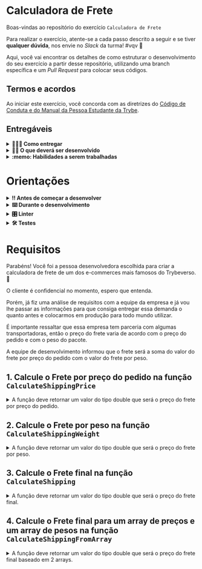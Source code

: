 # Calculadora de Frete

Boas-vindas ao repositório do exercício `Calculadora de Frete`

Para realizar o exercício, atente-se a cada passo descrito a seguir e se tiver **qualquer dúvida**, nos envie no _Slack_ da turma! #vqv 🚀

Aqui, você vai encontrar os detalhes de como estruturar o desenvolvimento do seu exercício a partir desse repositório, utilizando uma branch específica e um _Pull Request_ para colocar seus códigos.

## Termos e acordos

Ao iniciar este exercício, você concorda com as diretrizes do [Código de Conduta e do Manual da Pessoa Estudante da Trybe](https://app.betrybe.com/learn/student-manual/codigo-de-conduta-da-pessoa-estudante).

## Entregáveis

<details>
<summary><strong>🤷🏽‍♀️ Como entregar</strong></summary>

Para entregar o seu exercício, você deverá criar um _Pull Request_ neste repositório.

Lembre-se que você pode consultar nosso conteúdo sobre [Git & GitHub](https://app.betrybe.com/learn/course/5e938f69-6e32-43b3-9685-c936530fd326/module/fc998c60-386e-46bc-83ca-4269beb17e17/section/fe827a71-3222-4b4d-a66f-ed98e09961af/day/1a530297-e176-4c79-8ed9-291ae2950540/lesson/2b2edce7-9c49-4907-92a2-aa571f823b79) e nosso [Blog - Git & GitHub](https://blog.betrybe.com/tecnologia/git-e-github/) sempre que precisar!

</details>

<details>
<summary><strong>🧑‍💻 O que deverá ser desenvolvido</strong></summary>

Neste exercício você vai desenvolver uma aplicação console que irá ser responsável por calcular o frete por valor e peso de uma empresa de transporte. Você será capaz de praticar os conhecimentos de arrays e funções adquiridos até aqui.

</details>
  
<details>
  <summary><strong>:memo: Habilidades a serem trabalhadas</strong></summary>

Neste exercício, verificamos se você é capaz de:

- Entender a estrutura de uma função.
- Chamar e reaproveitar funções previamente criadas
- Construir lógicas que utilizam estruturas condicionais.
- Construir lógicas que utilizam estruturas de repetição.

</details>

# Orientações

<details>
  <summary><strong>‼️ Antes de começar a desenvolver</strong></summary><br />

  1. Clone o repositório

  - Use o comando: `git clone git@github.com:tryber/csharp-001-exercicio-calculadora-de-frete.git`.
  - Entre na pasta do repositório que você acabou de clonar:
    - `cd csharp-001-exercicio-calculadora-de-frete`

  2. Instale as dependências

  - `dotnet restore`.
  
  3. Crie uma branch a partir da branch `master`

  - Verifique que você está na branch `master`
    - Exemplo: `git branch`
  - Se não estiver, mude para a branch `master`
    - Exemplo: `git checkout master`
  - Agora, crie uma branch à qual você vai submeter os `commits` do seu projeto
    - Você deve criar uma branch no seguinte formato: `nome-de-usuario-nome-do-projeto`
    - Exemplo: `git checkout -b joaozinho-csharp-001-exercicio-calculadora-de-frete`

  4. Adicione as mudanças ao _stage_ do Git e faça um `commit`

  - Verifique que as mudanças ainda não estão no _stage_
    - Exemplo: `git status` (deve aparecer listada a pasta _joaozinho_ em vermelho)
  - Adicione o novo arquivo ao _stage_ do Git
    - Exemplo:
      - `git add .` (adicionando todas as mudanças - _que estavam em vermelho_ - ao stage do Git)
      - `git status` (deve aparecer listado o arquivo _joaozinho/README.md_ em verde)
  - Faça o `commit` inicial
    - Exemplo:
      - `git commit -m 'iniciando o projeto x'` (fazendo o primeiro commit)
      - `git status` (deve aparecer uma mensagem tipo _nothing to commit_ )

  5. Adicione a sua branch com o novo `commit` ao repositório remoto

  - Usando o exemplo anterior: `git push -u origin joaozinho-csharp-001-exercicio-calculadora-de-frete`

  6. Crie um novo `Pull Request` _(PR)_

  - Vá até a página de _Pull Requests_ do [repositório no GitHub](https://github.com/tryber/csharp-0x-exercicio-ola-mundo`/pulls)
  - Clique no botão verde _"New pull request"_
  - Clique na caixa de seleção _"Compare"_ e escolha a sua branch **com atenção**
  - Coloque um título para a sua _Pull Request_
    - Exemplo: _"Cria tela de busca"_
  - Clique no botão verde _"Create pull request"_
  - Adicione uma descrição para o _Pull Request_ e clique no botão verde _"Create pull request"_
  - **Não se preocupe em preencher mais nada por enquanto!**
  - Volte até a [página de _Pull Requests_ do repositório](https://github.com/tryber/csharp-0x-exercicio-ola-mundo`/pulls) e confira que o seu _Pull Request_ está criado

</details>

<details>
  <summary><strong>⌨️ Durante o desenvolvimento</strong></summary><br/>

  - Faça `commits` das alterações que você fizer no código regularmente

  - Lembre-se sempre, após um (ou alguns) `commits`, de atualizar o repositório remoto

  - Os comandos que você utilizará com mais frequência são:
    1. `git status` _(para verificar o que está em vermelho - fora do stage - e o que está em verde - no stage)_
    2. `git add` _(para adicionar arquivos ao stage do Git)_
    3. `git commit` _(para criar um commit com os arquivos que estão no stage do Git)_
    4. `git push -u origin nome-da-branch` _(para enviar o commit para o repositório remoto na primeira vez que fizer o `push` de uma nova branch)_
    5. `git push` _(para enviar o commit para o repositório remoto após o passo anterior)_

</details>

<details>
  <summary><strong>🎛 Linter</strong></summary><br />

  Usaremos o [NetAnalyzer](https://docs.microsoft.com/pt-br/dotnet/fundamentals/code-analysis/overview) para fazer a análise estática do seu código.

  Este projeto já vem com as dependências relacionadas ao _linter_ configuradas no arquivo `main.yml`.

  O analisador já é instalado pelo plugin da `Microsoft C#` no `VSCode`. Para isso, basta fazer o download do [plugin](https://marketplace.visualstudio.com/items?itemName=ms-dotnettools.csharp) e instalá-lo.
</details>

<details>
  <summary><strong>🛠 Testes</strong></summary><br />

  O .NET já possui sua própria plataforma de testes.
  
  Este projeto já vem configurado e com suas dependências.

  ### Executando todos os testes

  Para executar os testes com o .NET, execute o comando dentro do diretório do seu projeto `src/<project>`!

  ```
  dotnet test
  ```

  ### Executando um teste específico

  Para executar um teste expecífico, basta executar o comando `dotnet test --filter Name~TestMethod1`.

  :warning: **Importante:** o comando irá executar testes cujo nome contêm `TestMethod1`.

  :warning: **O avaliador automático não necessariamente avalia seu projeto na ordem em que os requisitos aparecem no readme. Isso acontece para deixar o processo de avaliação mais rápido. Então, não se assuste se isso acontecer, ok?**

  ### Outras opções para testes
  - Algumas opções que podem lhe ajudar são:
    -  `-?|-h|--help`: exibem a descrição completa de como utilizar o comando.
    -  `-t|--list-tests`: lista todos os testes ao invés de executá-los.
    -  `-v|--verbosity <LEVEL>`: define o nível de detalhe na resposta dos testes.
      - `q | quiet`
      - `m | minimal`
      - `n | normal`
      - `d | detailed`
      - `diag | diagnostic`
      - Exemplo de uso: 
         ```
           dotnet test -v diag
         ```
         ou
         ```            
           dotnet test --verbosity=diagnostic
         ``` 
</details>

# Requisitos

Parabéns! Você foi a pessoa desenvolvedora escolhida para criar a calculadora de frete de um dos e-commerces mais famosos do Trybeverso. 🤩

O cliente é confidencial no momento, espero que entenda. 

Porém, já fiz uma análise de requisitos com a equipe da empresa e já vou lhe passar as informações para que consiga entregar essa demanda o quanto antes e colocarmos em produção para todo mundo utilizar.

É importante ressaltar que essa empresa tem parceria com algumas transportadoras, então o preço do frete varia de acordo com o preço do pedido e com o peso do pacote.

A equipe de desenvolvimento informou que o frete será a soma do valor do frete por preço do pedido com o valor do frete por peso.

 
## 1. Calcule o Frete por preço do pedido na função `CalculateShippingPrice`

<details>
  <summary> A função deve retornar um valor do tipo double que será o preço do frete por preço do pedido. </summary><br />

✍️ A tabela que o time de Customer Success alinhado ao Marketing passou foi:

- Para pedidos iguais ou menores que R$ 50 o frete tem que ser R$ 25.

- Para pedidos acima de R$ 50 e com preço igual ou menor que R$ 100 o frete tem que ser R$ 20.

- Para pedidos acima de R$ 100 e com preço igual ou menor de R$ 200 o frete tem que ser R$ 15.

- Para pedidos acima de R$ 200 o frete é R$ 0 (grátis).

**O que será testado:**

Será testado que realizando diversas requisições à função implementada, a mesma retornará o valor correto do frete para todos os casos.
  
</details>


## 2. Calcule o Frete por peso na função `CalculateShippingWeight`

<details>
  <summary> A função deve retornar um valor do tipo double que será o preço do frete por peso. </summary><br />

✍️ A tabela que o time de Customer Success alinhado ao Marketing passou foi:

- Para pedidos com peso igual ou menor a 1,5kg, o valor será R$ 3,80;

- Para pedidos com peso maior que 1,5kg e igual ou menor a 3,5kg, o valor será R$ 5,70;

- Para pedidos com peso maior que 3,5kg e igual ou menor a 7,0kg, o valor será R$ 7,20;

- Para pedidos com peso maior que 7,0kg e igual ou menor a 10,0kg, o valor será R$ 9,40;

- Para pedidos com peso maior que 10,0kg, o valor será o peso multiplicado por R$ 1,90;

**O que será testado:**

Será testado que realizando diversas requisições à função implementada, a mesma retornará o valor correto do frete para todos os casos.

</details>


## 3. Calcule o Frete final na função `CalculateShipping`

<details>
  <summary> A função deve retornar um valor do tipo double que será o preço do frete final. </summary><br />

  - O frete final será a soma do valor calculado pela função `CalculateShippingPrice` e pelo valor calculado pela função `CalculateShippingWeight`

  - Caso o valor do frete final seja maior que R$ 45, o frete terá 15% de desconto.

**O que será testado:**

Será testado que realizando diversas requisições à função implementada, a mesma retornará o valor correto do frete para todos os casos.

</details>

## 4. Calcule o Frete final para um array de preços e um array de pesos na função `CalculateShippingFromArray`

<details>
  <summary> A função deve retornar um valor do tipo double que será o preço do frete final baseado em 2 arrays. </summary><br />

  - Você deve percorrer os arrays e somar os pesos e valores para calcular o frete

  - O frete final será a soma do valor calculado pela função `CalculateShippingPrice` e pelo valor calculado pela função `CalculateShippingWeight` sobre o valor de todos os itens do array somados.

**O que será testado:**

Será testado que realizando diversas requisições à função implementada, a mesma retornará o valor correto do frete para todos os casos.

</details>
